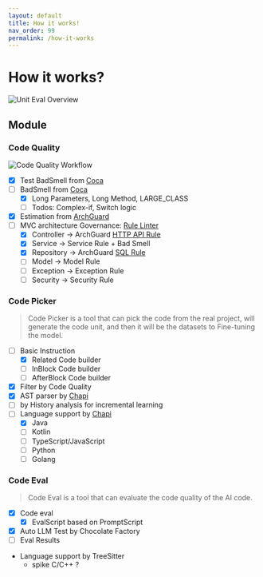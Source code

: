 ```yaml
---
layout: default
title: How it works!
nav_order: 99
permalink: /how-it-works
---
```


# How it works?

![Unit Eval Overview](https://unitmesh.cc/uniteval/overview.png)

## Module

### Code Quality

![Code Quality Workflow](https://unitmesh.cc/uniteval/code-quality-workflow.png)

- [x] Test BadSmell from [Coca](https://github.com/phodal/coca)
- [ ] BadSmell from [Coca](https://github.com/phodal/coca)
    - [x] Long Parameters, Long Method, LARGE_CLASS
    - [ ] Todos: Complex-if, Switch logic
- [x] Estimation from [ArchGuard](https://github.com/archguard/archguard)
- [ ] MVC architecture Governance: [Rule Linter](https://archguard.org/governance)
    - [x] Controller -> ArchGuard [HTTP API Rule](https://archguard.org/governance/web-api)
    - [x] Service -> Service Rule + Bad Smell
    - [x] Repository -> ArchGuard [SQL Rule](https://archguard.org/governance/sql)
    - [ ] Model -> Model Rule
    - [ ] Exception -> Exception Rule
    - [ ] Security -> Security Rule

### Code Picker

> Code Picker is a tool that can pick the code from the real project, will generate the code unit, and then it will be
> the datasets to Fine-tuning the model.

- [ ] Basic Instruction
    - [x] Related Code builder
    - [ ] InBlock Code builder
    - [ ] AfterBlock Code builder
- [x] Filter by Code Quality
- [x] AST parser by [Chapi](https://github.com/phodal/chapi)
- [ ] by History analysis for incremental learning
- [ ] Language support by [Chapi](https://github.com/phodal/chapi)
    - [x] Java
    - [ ] Kotlin
    - [ ] TypeScript/JavaScript
    - [ ] Python
    - [ ] Golang

### Code Eval

> Code Eval is a tool that can evaluate the code quality of the AI code.

- [x] Code eval
    - [x] EvalScript based on PromptScript
- [x] Auto LLM Test by Chocolate Factory
- [ ] Eval Results
- Language support by TreeSitter
    - spike C/C++ ?


